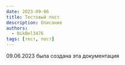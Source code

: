 ```yaml
---
date: 2023-09-06
title: Тестовый пост
description: Описание
authors:
  - NikBel3476
tags: [тест, пост]
---
```


09.06.2023 была создана эта документация

